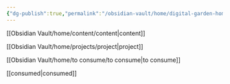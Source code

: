 ```yaml
---
{"dg-publish":true,"permalink":"/obsidian-vault/home/digital-garden-home/","tags":["gardenEntry"]}
---
```


[[Obsidian Vault/home/content/content\|content]]

[[Obsidian Vault/home/projects/project\|project]]

[[Obsidian Vault/home/to consume/to consume\|to consume]]

[[consumed\|consumed]]







